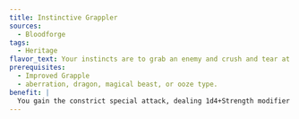```yaml
---
title: Instinctive Grappler
sources:
  - Bloodforge
tags:
  - Heritage
flavor_text: Your instincts are to grab an enemy and crush and tear at them while they struggle against you.
prerequisites:
  - Improved Grapple
  - aberration, dragon, magical beast, or ooze type.
benefit: |
  You gain the constrict special attack, dealing 1d4+Strength modifier damage (the damage value given is for Medium creatures). If you already have a constrict special attack its damage increases by one die step.
---
```

